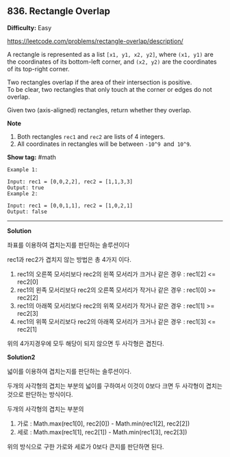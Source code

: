 ## 836. Rectangle Overlap

**Difficulty:** Easy

https://leetcode.com/problems/rectangle-overlap/description/

A rectangle is represented as a list `[x1, y1, x2, y2]`, where `(x1, y1)` are the coordinates of its bottom-left corner, and `(x2, y2)` are the coordinates of its top-right corner.

Two rectangles overlap if the area of their intersection is positive.  
To be clear, two rectangles that only touch at the corner or edges do not overlap.

Given two (axis-aligned) rectangles, return whether they overlap.



**Note** <br/>

1. Both rectangles `rec1` and `rec2` are lists of 4 integers.
2. All coordinates in rectangles will be between `-10^9 `and` 10^9`.

**Show tag:** \#math

```
Example 1:

Input: rec1 = [0,0,2,2], rec2 = [1,1,3,3]
Output: true
Example 2:

Input: rec1 = [0,0,1,1], rec2 = [1,0,2,1]
Output: false
```

-------------------------------------------

**Solution** <br/>

좌표를 이용하여 겹치는지를 판단하는 솔루션이다  

rec1과 rec2가 겹치지 않는 방법은 총 4가지 이다.

1. rec1의 오른쪽 모서리보다 rec2의 왼쪽 모서리가 크거나 같은 경우 : rec1\[2\] <= rec2\[0\]
2. rec1의 왼족 모서리보다 rec2의 오른쪽 모서리가 작거나 같은 경우 : rec1\[0\] >= rec2\[2\]
3. rec1의 아래쪽 모서리보다 rec2의 위쪽 모서리가 작거나 같은 경우 : rec1\[1\] >= rec2\[3\]
4. rec1의 위쪽 모서리보다 rec2의 아래쪽 모서리가 크거나 같은 경우 : rec1\[3\] <= rec2\[1\]

위의 4가지경우에 모두 해당이 되지 않으면 두 사각형은 겹친다.



**Solution2**  

넓이를 이용하여 겹치는지를 판단하는 솔루션이다.

두개의 사각형의 겹치는 부분의 넓이를 구하여서 이것이 0보다 크면 두 사각형이 겹치는것으로 판단하는 방식이다.

두개의 사각형의 겹치는 부분의

1. 가로 : Math.max(rec1\[0\], rec2\[0\]) - Math.min(rec1\[2\], rec2\[2\])
2. 세로 : Math.max(rec1\[1\], rec2\[1\]) - Math.min(rec1\[3\], rec2\[3\])

위의 방식으로 구한 가로와 세로가 0보다 큰지를 판단하면 된다.